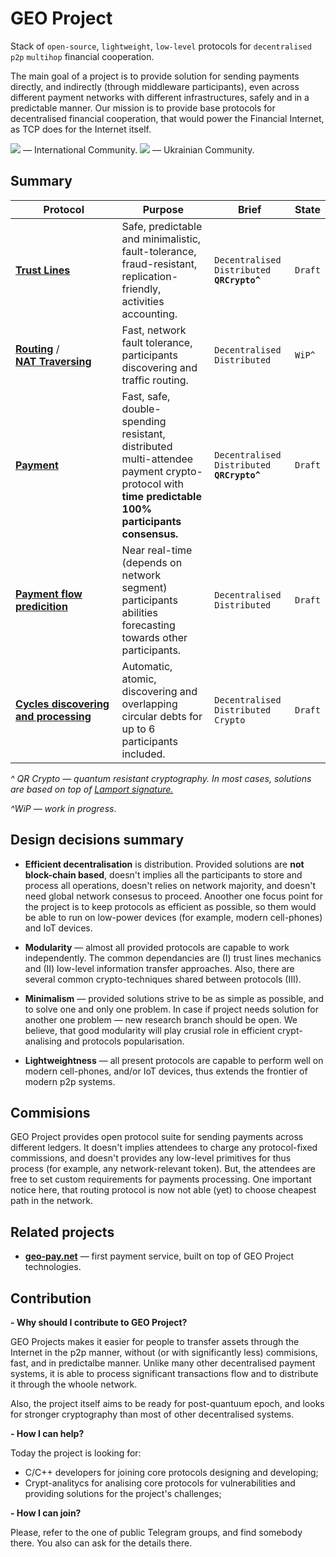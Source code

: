 # GEO Project
Stack of `open-source`, `lightweight`, `low-level` protocols for `decentralised` `p2p` `multihop` financial cooperation.

The main goal of a project is to provide solution for sending payments directly, and indirectly (through middleware participants), even across different payment networks with different infrastructures, safely and in a predictable manner.
Our mission is to provide base protocols for decentralised financial cooperation, that would power the Financial Internet, as TCP does for the Internet itself.

[<img src="https://camo.githubusercontent.com/aebd3cdcab53bdc6fbd1362bcc78a0812677c627/68747470733a2f2f706174726f6c617669612e6769746875622e696f2f74656c656772616d2d62616467652f666f6c6c6f772e706e67">](http://t.me/geopeopleeng) — International Community. [<img src="https://camo.githubusercontent.com/aebd3cdcab53bdc6fbd1362bcc78a0812677c627/68747470733a2f2f706174726f6c617669612e6769746875622e696f2f74656c656772616d2d62616467652f666f6c6c6f772e706e67">](http://https://t.me/geopeoplegroup) — Ukrainian Community.


## Summary
Protocol | Purpose | Brief| State
--- | --- | --- | ---
**[Trust&nbsp;Lines](todo)** | Safe, predictable and minimalistic,  fault-tolerance, fraud-resistant, replication-friendly, activities accounting. |  `Decentralised` `Distributed` **`QRCrypto^`** | `Draft`
**[Routing](todo)** / **[NAT&nbsp;Traversing](todo)** | Fast, network fault tolerance, participants discovering and traffic routing. | `Decentralised` `Distributed` | `WiP^`
**[Payment](todo)** | Fast, safe, double-spending resistant, distributed multi-attendee payment crypto-protocol with **time predictable 100% participants consensus.** | `Decentralised` `Distributed` **`QRCrypto^`** | `Draft`
**[Payment&nbsp;flow predicition](todo)** | Near real-time (depends on network segment) participants abilities forecasting towards other participants. | `Decentralised` `Distributed` | `Draft`
**[Cycles&nbsp;discovering and processing](todo)** | Automatic, atomic, discovering and overlapping circular debts for up to 6 participants included. | `Decentralised` `Distributed` `Crypto` | `Draft`
 
*^ QR Crypto — quantum resistant cryptography. In most cases, solutions are based on top of [Lamport signature.](https://en.wikipedia.org/wiki/Lamport_signature)*

*^WiP — work in progress*.


## Design decisions summary 
* **Efficient decentralisation** is distribution. Provided solutions are **not block-chain based**, doesn't implies all the participants to store and process all operations, doesn't relies on network majority, and doesn't need global network consesus to proceed. Anoother one focus point for the project is to keep protocols as efficient as possible, so them would be able to run on low-power devices (for example, modern cell-phones) and IoT devices.

* **Modularity** — almost all provided protocols are capable to work independently. The common dependancies are (I) trust lines mechanics and (II) low-level information transfer approaches. Also, there are several common crypto-techniques shared between protocols (III).

* **Minimalism** — provided solutions strive to be as simple as possible, and to solve one and only one problem. In case if project needs solution for another one problem — new research branch should be open. We believe, that good modularity will play crusial role in efficient crypt-analising and protocols popularisation. 

* **Lightweightness** — all present protocols are capable to perform well on modern cell-phones, and/or IoT devices, thus extends the frontier of modern p2p systems.


## Commisions
GEO Project provides open protocol suite for sending payments across different ledgers. It doesn't implies attendees to charge any protocol-fixed commissions, and doesn't provides any low-level primitives for thus process (for example, any network-relevant token). But, the attendees are free to set custom requirements for payments processing. One important notice here, that routing protocol is now not able (yet) to choose cheapest path in the network. 


## Related projects
* **[geo-pay.net](https://geo-pay.net)** — first payment service, built on top of GEO Project technologies.


## Contribution
**- Why should I contribute to GEO Project?**

GEO Projects makes it easier for people to transfer assets through the Internet in the p2p manner, without (or with significantly less) commisions, fast, and in predictalbe manner. Unlike many other decentralised payment systems, it is able to process significant transactions flow and to distribute it through the whoole network. 

Also, the project itself aims to be ready for post-quantuum epoch, and looks for stronger cryptography than most of other decentralised systems.

**- How I can help?**

Today the project is looking for:
* C/C++ developers for joining core protocols designing and developing;
* Crypt-analitycs for analising core protocols for vulnerabilities and providing solutions for the project's challenges;


**- How I can join?**

Please, refer to the one of public Telegram groups, and find somebody there. 
You also can ask for the details there.
